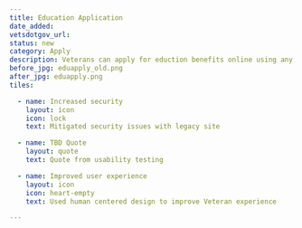 ```yaml
---
title: Education Application
date_added:
vetsdotgov_url:
status: new
category: Apply
description: Veterans can apply for eduction benefits online using any mobile device
before_jpg: eduapply_old.png
after_jpg: eduapply.png
tiles:

  - name: Increased security
    layout: icon
    icon: lock
    text: Mitigated security issues with legacy site

  - name: TBD Quote
    layout: quote
    text: Quote from usability testing

  - name: Improved user experience
    layout: icon
    icon: heart-empty
    text: Used human centered design to improve Veteran experience

---
```

